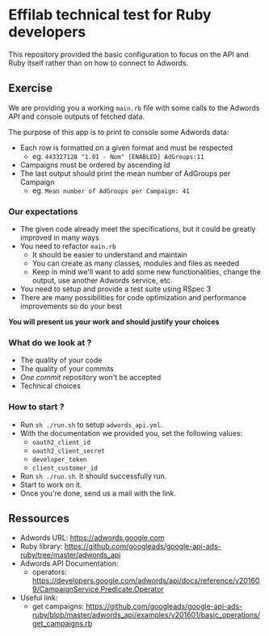 # Effilab technical test for Ruby developers
This repository provided the basic configuration to focus on the API and Ruby itself rather than on how to connect to Adwords.

## Exercise
We are providing you a working `main.rb` file with some calls to the Adwords API and console outputs of fetched data.

The purpose of this app is to print to console some Adwords data:
- Each row is formatted on a given format and must be respected
  - eg. `443327128 "1.01 - Nom" [ENABLED] AdGroups:11`
- Campaigns must be ordered by ascending Id
- The last output should print the mean number of AdGroups per Campaign
  - eg. `Mean number of AdGroups per Campaign: 41`

### Our expectations
- The given code already meet the specifications, but it could be greatly improved in many ways
- You need to refactor `main.rb`
  - It should be easier to understand and maintain
  - You can create as many classes, modules and files as needed
  - Keep in mind we'll want to add some new functionalities, change the output, use another Adwords service, etc.
- You need to setup and provide a test suite using RSpec 3
- There are many possibilities for code optimization and performance improvements so do your best

**You will present us your work and should justify your choices**

### What do we look at ?
- The quality of your code
- The quality of your commits
- _One commit_ repository won't be accepted
- Technical choices

### How to start ?
- Run `sh ./run.sh` to setup `adwords_api.yml`.
- With the documentation we provided you, set the following values:
  - `oauth2_client_id`
  - `oauth2_client_secret`
  - `developer_token`
  - `client_customer_id`
- Run `sh ./run.sh`. It should successfully run.
- Start to work on it.
- Once you're done, send us a mail with the link.

## Ressources
- Adwords URL: https://adwords.google.com
- Ruby library: https://github.com/googleads/google-api-ads-ruby/tree/master/adwords_api
- Adwords API Documentation:
  - operators: https://developers.google.com/adwords/api/docs/reference/v201609/CampaignService.Predicate.Operator
- Useful link:
  - get campaigns: https://github.com/googleads/google-api-ads-ruby/blob/master/adwords_api/examples/v201601/basic_operations/get_campaigns.rb
